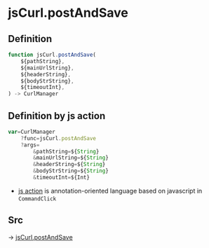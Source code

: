 # jsCurl.postAndSave

## Definition

```js.js
function jsCurl.postAndSave(
	${pathString},
	${mainUrlString},
	${headerString},
	${bodyStrString},
	${timeoutInt},
) -> CurlManager
```


## Definition by js action

```js.js
var=CurlManager
	?func=jsCurl.postAndSave
	?args=
		&pathString=${String}
		&mainUrlString=${String}
		&headerString=${String}
		&bodyStrString=${String}
		&timeoutInt=${Int}
```

- [js action](#) is annotation-oriented language based on javascript in `CommandClick`



## Src

-> [jsCurl.postAndSave](https://github.com/puutaro/CommandClick/blob/master/app/src/main/java/com/puutaro/commandclick/fragment_lib/terminal_fragment/js_interface/JsCurl.kt#L85)


